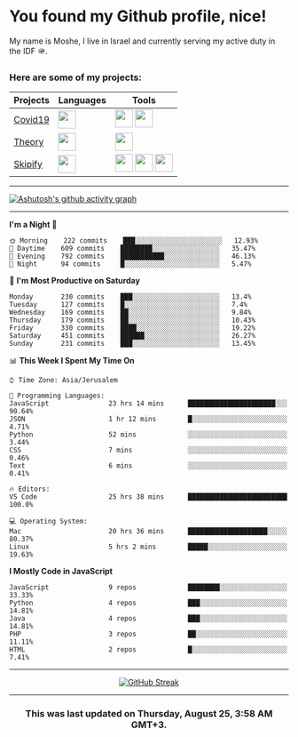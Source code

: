 <h1>You found my Github profile, nice!</h1>
<p>
    My name is Moshe, I live in Israel and currently serving my active duty in the IDF 🪖.
</p>

<h3>Here are some of my projects:</h3>

| Projects                                          | Languages                                                                                   | Tools                                                                                                                                                                                                                                                                       |
| ------------------------------------------------- | ------------------------------------------------------------------------------------------- | --------------------------------------------------------------------------------------------------------------------------------------------------------------------------------------------------------------------------------------------------------------------------- |
| [Covid19](https://github.com/jewishmoses/covid19) | <img height="32" width="32" src="https://unpkg.com/simple-icons@v6/icons/php.svg" />        | <img height="32" width="32" src="https://unpkg.com/simple-icons@v6/icons/laravel.svg" /> <img height="32" width="32" src="https://unpkg.com/simple-icons@v6/icons/livewire.svg" />                                                                                          |
| [Theory](https://github.com/jewishmoses/theory)   | <img height="32" width="32" src="https://unpkg.com/simple-icons@v6/icons/python.svg" />     | <img height="32" width="32" src="https://unpkg.com/simple-icons@v6/icons/django.svg" />                                                                                                                                                                                     |
| [Skipify](https://github.com/jewishmoses/skipify) | <img height="32" width="32" src="https://unpkg.com/simple-icons@v6/icons/javascript.svg" /> | <img height="32" width="32" src="https://unpkg.com/simple-icons@v6/icons/sqlite.svg" /> <img height="32" width="32" src="https://unpkg.com/simple-icons@v6/icons/sequelize.svg" /> <img height="32" width="32" src="https://unpkg.com/simple-icons@v6/icons/express.svg" /> |

<hr />

[![Ashutosh's github activity graph](https://activity-graph.herokuapp.com/graph?username=jewishmoses&theme=github&bg_color=fff&line=216e39&color=000&point=000)](https://github.com/jewishmoses/github-readme-activity-graph)

<hr />

<!--START_SECTION:waka-->
**I'm a Night 🦉** 

```text
🌞 Morning    222 commits    ███░░░░░░░░░░░░░░░░░░░░░░   12.93% 
🌆 Daytime    609 commits    ████████░░░░░░░░░░░░░░░░░   35.47% 
🌃 Evening    792 commits    ███████████░░░░░░░░░░░░░░   46.13% 
🌙 Night      94 commits     █░░░░░░░░░░░░░░░░░░░░░░░░   5.47%

```
📅 **I'm Most Productive on Saturday** 

```text
Monday       230 commits    ███░░░░░░░░░░░░░░░░░░░░░░   13.4% 
Tuesday      127 commits    █░░░░░░░░░░░░░░░░░░░░░░░░   7.4% 
Wednesday    169 commits    ██░░░░░░░░░░░░░░░░░░░░░░░   9.84% 
Thursday     179 commits    ██░░░░░░░░░░░░░░░░░░░░░░░   10.43% 
Friday       330 commits    ████░░░░░░░░░░░░░░░░░░░░░   19.22% 
Saturday     451 commits    ██████░░░░░░░░░░░░░░░░░░░   26.27% 
Sunday       231 commits    ███░░░░░░░░░░░░░░░░░░░░░░   13.45%

```


📊 **This Week I Spent My Time On** 

```text
⌚︎ Time Zone: Asia/Jerusalem

💬 Programming Languages: 
JavaScript               23 hrs 14 mins      ██████████████████████░░░   90.64% 
JSON                     1 hr 12 mins        █░░░░░░░░░░░░░░░░░░░░░░░░   4.71% 
Python                   52 mins             ░░░░░░░░░░░░░░░░░░░░░░░░░   3.44% 
CSS                      7 mins              ░░░░░░░░░░░░░░░░░░░░░░░░░   0.46% 
Text                     6 mins              ░░░░░░░░░░░░░░░░░░░░░░░░░   0.41%

🔥 Editors: 
VS Code                  25 hrs 38 mins      █████████████████████████   100.0%

💻 Operating System: 
Mac                      20 hrs 36 mins      ████████████████████░░░░░   80.37% 
Linux                    5 hrs 2 mins        █████░░░░░░░░░░░░░░░░░░░░   19.63%

```

**I Mostly Code in JavaScript** 

```text
JavaScript               9 repos             ████████░░░░░░░░░░░░░░░░░   33.33% 
Python                   4 repos             ███░░░░░░░░░░░░░░░░░░░░░░   14.81% 
Java                     4 repos             ███░░░░░░░░░░░░░░░░░░░░░░   14.81% 
PHP                      3 repos             ██░░░░░░░░░░░░░░░░░░░░░░░   11.11% 
HTML                     2 repos             █░░░░░░░░░░░░░░░░░░░░░░░░   7.41%

```



<!--END_SECTION:waka-->

<hr />

<div align="center">

[![GitHub Streak](https://github-readme-streak-stats.herokuapp.com?user=jewishmoses&date_format=M%20j%5B%2C%20Y%5D)](https://git.io/streak-stats)

</div>

<hr/>

<div align="center">
    <h3>This was last updated on Thursday, August 25, 3:58 AM GMT+3.</h3>
</div>
